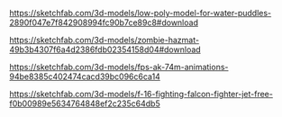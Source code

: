 https://sketchfab.com/3d-models/low-poly-model-for-water-puddles-2890f047e7f842908994fc90b7ce89c8#download

https://sketchfab.com/3d-models/zombie-hazmat-49b3b4307f6a4d2386fdb02354158d04#download

https://sketchfab.com/3d-models/fps-ak-74m-animations-94be8385c402474cacd39bc096c6ca14


https://sketchfab.com/3d-models/f-16-fighting-falcon-fighter-jet-free-f0b00989e5634764848ef2c235c64db5